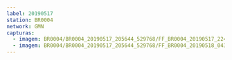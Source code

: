 ```yaml
---
label: 20190517
station: BR0004
network: GMN
capturas:
  - imagem: BR0004/BR0004_20190517_205644_529768/FF_BR0004_20190517_224733_178_0131584.fits_maxpixel.jpg
  - imagem: BR0004/BR0004_20190517_205644_529768/FF_BR0004_20190518_043710_039_0550144.fits_maxpixel.jpg
---
```

